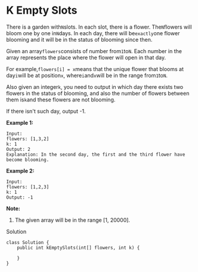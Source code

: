 # K Empty Slots

There is a garden with`N`slots. In each slot, there is a flower. The`N`flowers will bloom one by one in`N`days. In each day, there will be`exactly`one flower blooming and it will be in the status of blooming since then.

Given an array`flowers`consists of number from`1`to`N`. Each number in the array represents the place where the flower will open in that day.

For example,`flowers[i] = x`means that the unique flower that blooms at day`i`will be at position`x`, where`i`and`x`will be in the range from`1`to`N`.

Also given an integer`k`, you need to output in which day there exists two flowers in the status of blooming, and also the number of flowers between them is`k`and these flowers are not blooming.

If there isn't such day, output -1.

**Example 1:**

```
Input: 
flowers: [1,3,2]
k: 1
Output: 2
Explanation: In the second day, the first and the third flower have become blooming.
```

**Example 2:**

```
Input: 
flowers: [1,2,3]
k: 1
Output: -1
```

**Note:**

1. The given array will be in the range \[1, 20000\].

Solution

```
class Solution {
    public int kEmptySlots(int[] flowers, int k) {

    }
}
```



